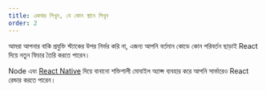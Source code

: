```yaml
---
title: একবার শিখুন, যে কোন স্থানে লিখুন
order: 2
---
```


আমরা আপনার বাকি প্রযুক্তি স্ট্যাকের উপর নির্ভর করি না, এজন্য আপনি বর্তমান কোডে কোন পরিবর্তন ছাড়াই React দিয়ে নতুন ফিচার তৈরি করতে পারেন।

Node এবং [React Native](https://facebook.github.io/react-native/) দিয়ে বানানো শক্তিশালী মোবাইল অ্যাপ্স ব্যবহার করে আপনি সার্ভারেও React রেন্ডার করতে পারেন।
